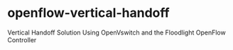 openflow-vertical-handoff
=========================

Vertical Handoff Solution Using OpenVswitch and the Floodlight OpenFlow Controller
